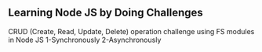 ## Learning Node JS by Doing Challenges

  CRUD (Create, Read, Update, Delete) operation challenge using FS modules in Node JS
  1-Synchronously
  2-Asynchronously